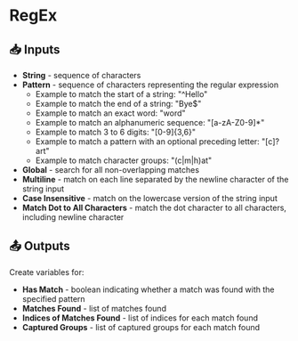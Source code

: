 # RegEx

## 📥 Inputs

* **String** - sequence of characters
* **Pattern** - sequence of characters representing the regular expression
  * Example to match the start of a string: "^Hello"
  * Example to match the end of a string: "Bye$"
  * Example to match an exact word: "word"
  * Example to match an alphanumeric sequence: "\[a-zA-Z0-9\]\*"
  * Example to match 3 to 6 digits: "\[0-9\]{3,6}"
  * Example to match a pattern with an optional preceding letter: "\[c\]?art"
  * Example to match character groups: "\(c\|m\|h\)at"
* **Global** - search for all non-overlapping matches 
* **Multiline** - match on each line separated by the newline character of the string input
* **Case Insensitive** - match on the lowercase version of the string input
* **Match Dot to All Characters** - match the dot character to all characters, including newline character

## 📤 Outputs

Create variables for:

* **Has Match** - boolean indicating whether a match was found with the specified pattern
* **Matches Found** - list of matches found 
* **Indices of Matches Found** - list of indices for each match found
* **Captured Groups** - list of captured groups for each match found

